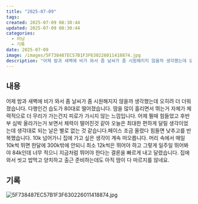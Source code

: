 ```yaml
---
title: "2025-07-09"
tags:
created: 2025-07-09 08:30:44
updated: 2025-07-09 08:30:44
categories:
  - 러닝
  - 기록
date: 2025-07-09
image: /images/5F738487EC57B1F3F630226011418874.jpg
description: "어제 밤과 새벽에 비가 와서 좀 날씨가 좀 시원해지지 않을까 생각했는데 오히려 더 더워졌습니다. 다행인건 습도가 80대로 떨어졌습니다. 땀을 많이 흘리면서 뛰는거 자체가 체력적으로 더 무리가 가는건지 피로가 가시지 않는 느낌입니다. 어제 뛸때 힘들었고 후반부 심박 올라가는거 보면서 체력"
---
```


## 내용

어제 밤과 새벽에 비가 와서 좀 날씨가 좀 시원해지지 않을까 생각했는데 오히려 더 더워졌습니다. 다행인건 습도가 80대로 떨어졌습니다. 땀을 많이 흘리면서 뛰는거 자체가 체력적으로 더 무리가 가는건지 피로가 가시지 않는 느낌입니다. 
어제 뛸때 힘들었고 후반부 심박 올라가는거 보면서 체력이 떨어진것 같아 오늘은 최대한 편하게 달릴 생각이었는데 생각대로 되는 날은 별로 없는 것 같습니다.페이스 조금 올렸다 힘들면 낮추고를 반복했습니다. 10k 넘어가니 집에 가고 싶은 생각이 계속 떠오릅니다. 머리 속에서 매일 10k씩 뛰면 한달에 300k밖에 안되니 최소 12k씩은 뛰어야 하고 그렇게 일주일 뛰어봐야 84k인데 너무 적으니 지금처럼 뛰어야 한다는 결론을 빠르게 내고 달렸습니다.
집에와서 씻고 밥먹고 양치하고 출근 준비하는데도 아직 땀이 다 마르지를 않네요.

## 기록

 
 ![5F738487EC57B1F3F630226011418874.jpg](/images/5F738487EC57B1F3F630226011418874.jpg)
